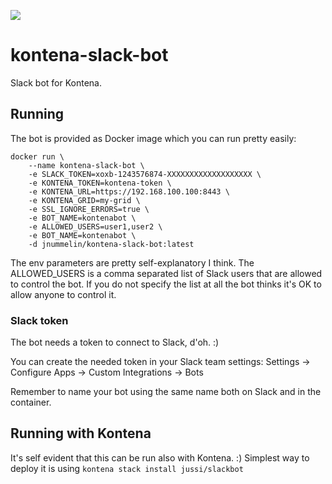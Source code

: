 [![](https://badge.imagelayers.io/jnummelin/kontena-slack-bot:latest.svg)](https://imagelayers.io/?images=jnummelin/kontena-slack-bot:latest 'Get your own badge on imagelayers.io')

# kontena-slack-bot

Slack bot for Kontena.



## Running

The bot is provided as Docker image which you can run pretty easily:
```
docker run \
    --name kontena-slack-bot \
    -e SLACK_TOKEN=xoxb-1243576874-XXXXXXXXXXXXXXXXXXX \
    -e KONTENA_TOKEN=kontena-token \
    -e KONTENA_URL=https://192.168.100.100:8443 \
    -e KONTENA_GRID=my-grid \
    -e SSL_IGNORE_ERRORS=true \
    -e BOT_NAME=kontenabot \
    -e ALLOWED_USERS=user1,user2 \
    -e BOT_NAME=kontenabot \
    -d jnummelin/kontena-slack-bot:latest
```

The env parameters are pretty self-explanatory I think. The ALLOWED_USERS is a comma separated list of Slack users that are allowed to control the bot. If you do not specify the list at all the bot thinks it's OK to allow anyone to control it.

### Slack token

The bot needs a token to connect to Slack, d'oh. :)

You can create the needed token in your Slack team settings: Settings -> Configure Apps -> Custom Integrations -> Bots

Remember to name your bot using the same name both on Slack and in the container.

## Running with Kontena

It's self evident that this can be run also with Kontena. :) Simplest way to deploy it is using `kontena stack install jussi/slackbot`

